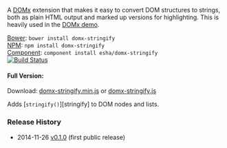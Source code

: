 A [DOMx][domx] extension that makes it easy to convert DOM structures to strings, both as plain HTML output and marked up versions for highlighting. This is heavily used in the [DOMx demo][demo].

[home]: http://esha.github.io/domx-stringify
[domx]: http://esha.github.io/domx
[demo]: http://esha.github.io/domx#demo

[Bower][bower]: `bower install domx-stringify`  
[NPM][npm]: `npm install domx-stringify`   
[Component][component]: `component install esha/domx-stringify`  
[![Build Status](https://travis-ci.org/esha/domx-stringify.png?branch=master)](https://travis-ci.org/esha/domx-stringify)  

[npm]: https://npmjs.org/package/domx-stringify
[bower]: http://bower.io/
[component]: http://component.io/

#### Full Version:

Download: [domx-stringify.min.js][full-min] or [domx-stringify.js][full]  

Adds [`stringify()`][stringify] to DOM nodes and lists.  

[full-min]: https://raw.github.com/esha/domx-stringify/master/dist/domx-stringify.min.js
[full]: https://raw.github.com/esha/domx-stringify/master/dist/domx-stringify.js

### Release History
* 2014-11-26 [v0.1.0][] (first public release)

[v0.1.0]: https://github.com/esha/domx/tree/0.1.0
